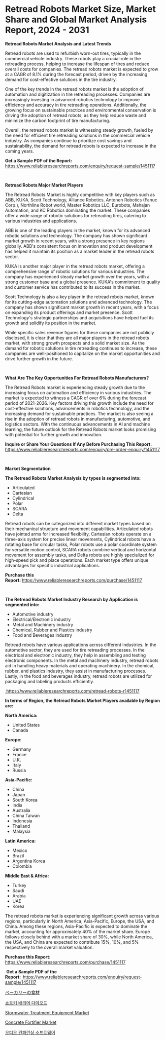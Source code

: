 <p><h1>Retread Robots Market Size, Market Share and Global Market Analysis Report, 2024 - 2031</h1></p><p><strong>Retread Robots Market Analysis and Latest Trends</strong></p>
<p><p>Retread robots are used to refurbish worn-out tires, typically in the commercial vehicle industry. These robots play a crucial role in the retreading process, helping to increase the lifespan of tires and reduce overall costs for companies. The retread robots market is expected to grow at a CAGR of 8.1% during the forecast period, driven by the increasing demand for cost-effective solutions in the tire industry.</p><p>One of the key trends in the retread robots market is the adoption of automation and digitization in tire retreading processes. Companies are increasingly investing in advanced robotics technology to improve efficiency and accuracy in tire retreading operations. Additionally, the growing focus on sustainable practices and environmental conservation is driving the adoption of retread robots, as they help reduce waste and minimize the carbon footprint of tire manufacturing.</p><p>Overall, the retread robots market is witnessing steady growth, fueled by the need for efficient tire retreading solutions in the commercial vehicle industry. As companies continue to prioritize cost savings and sustainability, the demand for retread robots is expected to increase in the coming years.</p></p>
<p><strong>Get a Sample PDF of the Report:&nbsp;</strong> <a href="https://www.reliableresearchreports.com/enquiry/request-sample/1451117">https://www.reliableresearchreports.com/enquiry/request-sample/1451117</a></p>
<p>&nbsp;</p>
<p><strong>Retread Robots Major Market Players</strong></p>
<p><p>The Retread Robots Market is highly competitive with key players such as ABB, KUKA, Scott Technology, Alliance Robotics, Antenen Robotics (Fanuc Corp.), Northline Robot world, Master Robotics LLC, Eurobots, Mahajan Automation, and KC Robotics dominating the market. These companies offer a wide range of robotic solutions for retreading tires, catering to various industries and applications.</p><p>ABB is one of the leading players in the market, known for its advanced robotic solutions and technology. The company has shown significant market growth in recent years, with a strong presence in key regions globally. ABB's consistent focus on innovation and product development has helped it maintain its position as a market leader in the retread robots sector.</p><p>KUKA is another major player in the retread robots market, offering a comprehensive range of robotic solutions for various industries. The company has experienced steady market growth over the years, with a strong customer base and a global presence. KUKA's commitment to quality and customer service has contributed to its success in the market.</p><p>Scott Technology is also a key player in the retread robots market, known for its cutting-edge automation solutions and advanced technology. The company has shown significant market growth in recent years, with a focus on expanding its product offerings and market presence. Scott Technology's strategic partnerships and acquisitions have helped fuel its growth and solidify its position in the market.</p><p>While specific sales revenue figures for these companies are not publicly disclosed, it is clear that they are all major players in the retread robots market, with strong growth prospects and a solid market size. As the demand for robotic solutions in tire retreading continues to increase, these companies are well-positioned to capitalize on the market opportunities and drive further growth in the future.</p></p>
<p>&nbsp;</p>
<p><strong>What Are The Key Opportunities For Retread Robots Manufacturers?</strong></p>
<p><p>The Retread Robots market is experiencing steady growth due to the increasing focus on automation and efficiency in various industries. The market is expected to witness a CAGR of over 6% during the forecast period of 2021-2026. Key factors driving this growth include the need for cost-effective solutions, advancements in robotics technology, and the increasing demand for sustainable practices. The market is also seeing a rise in the adoption of retread robots in manufacturing, automotive, and logistics sectors. With the continuous advancements in AI and machine learning, the future outlook for the Retread Robots market looks promising with potential for further growth and innovation.</p></p>
<p><strong>Inquire or Share Your Questions If Any Before Purchasing This Report:</strong> <a href="https://www.reliableresearchreports.com/enquiry/pre-order-enquiry/1451117">https://www.reliableresearchreports.com/enquiry/pre-order-enquiry/1451117</a></p>
<p>&nbsp;</p>
<p><strong>Market Segmentation</strong></p>
<p><strong>The Retread Robots Market Analysis by types is segmented into:</strong></p>
<p><ul><li>Articulated</li><li>Cartesian</li><li>Cylindrical</li><li>Polar</li><li>SCARA</li><li>Delta</li></ul></p>
<p><p>Retread robots can be categorized into different market types based on their mechanical structure and movement capabilities. Articulated robots have jointed arms for increased flexibility, Cartesian robots operate on a three-axis system for precise linear movements, Cylindrical robots have a rotating base for circular tasks, Polar robots use a polar coordinate system for versatile motion control, SCARA robots combine vertical and horizontal movement for assembly tasks, and Delta robots are highly specialized for high-speed pick and place operations. Each market type offers unique advantages for specific industrial applications.</p></p>
<p><strong>Purchase this Report:&nbsp;</strong><a href="https://www.reliableresearchreports.com/purchase/1451117">https://www.reliableresearchreports.com/purchase/1451117</a></p>
<p>&nbsp;</p>
<p><strong>The Retread Robots Market Industry Research by Application is segmented into:</strong></p>
<p><ul><li>Automotive industry</li><li>Electrical/Electronic industry</li><li>Metal and Machinery industry</li><li>Chemical, Rubber and Plastics industry</li><li>Food and Beverages industry</li></ul></p>
<p><p>Retread robots have various applications across different industries. In the automotive sector, they are used for tire retreading processes. In the electrical and electronic industry, they help in assembling and testing electronic components. In the metal and machinery industry, retread robots aid in handling heavy materials and operating machinery. In the chemical, rubber, and plastics industry, they assist in manufacturing processes. Lastly, in the food and beverages industry, retread robots are utilized for packaging and labeling products efficiently.</p></p>
<p><a href="https://www.reliableresearchreports.com/retread-robots-r1451117">&nbsp;https://www.reliableresearchreports.com/retread-robots-r1451117</a></p>
<p><strong>In terms of Region, the Retread Robots Market Players available by Region are:</strong></p>
<p>
    <p> <strong> North America: </strong>
        <ul>
            <li>United States</li>
            <li>Canada</li>
        </ul>
        </p> 
    <p> <strong> Europe: </strong>
        <ul>
            <li>Germany</li>
            <li>France</li>
            <li>U.K.</li>
            <li>Italy</li>
            <li>Russia</li>
        </ul>
        </p> 
    <p> <strong> Asia-Pacific: </strong>
        <ul>
            <li>China</li>
            <li>Japan</li>
            <li>South Korea</li>
            <li>India</li>
            <li>Australia</li>
            <li>China Taiwan</li>
            <li>Indonesia</li>
            <li>Thailand</li>
            <li>Malaysia</li>
        </ul>
        </p> 
    <p> <strong> Latin America: </strong>
        <ul>
            <li>Mexico</li>
            <li>Brazil</li>
            <li>Argentina Korea</li>
            <li>Colombia</li>
        </ul>
        </p> 
    <p> <strong> Middle East & Africa: </strong>
        <ul>
            <li>Turkey</li>
            <li>Saudi</li>
            <li>Arabia</li>
            <li>UAE</li>
            <li>Korea</li>
        </ul>
    </p>
    </p>
<p><p>The retread robots market is experiencing significant growth across various regions, particularly in North America, Asia-Pacific, Europe, the USA, and China. Among these regions, Asia-Pacific is expected to dominate the market, accounting for approximately 40% of the market share. Europe follows closely behind with a market share of 30%, while North America, the USA, and China are expected to contribute 15%, 10%, and 5% respectively to the overall market valuation.</p></p>
<p><strong>Purchase this Report: </strong><a href="https://www.reliableresearchreports.com/purchase/1451117">https://www.reliableresearchreports.com/purchase/1451117</a></p>
<p>&nbsp;<strong>Get a Sample PDF of the Report:&nbsp;&nbsp;</strong><a href="https://www.reliableresearchreports.com/enquiry/request-sample/1451117">https://www.reliableresearchreports.com/enquiry/request-sample/1451117</a></p>
<p><strong></strong></p>
<p><p><a href="https://github.com/jkjreqjscoxx7/Market-Research-Report-List-1/blob/main/574990039410.md">ベーカリーの食材</a></p><p><a href="https://github.com/CliftonFisher9067/Market-Research-Report-List-1/blob/main/459201337573.md">쇼트키 배리어 다이오드</a></p><p><a href="https://github.com/jj19131/Market-Research-Report-List-2/blob/main/stormwater-treatment-equipment-market.md">Stormwater Treatment Equipment Market</a></p><p><a href="https://issuu.com/reportprime-2/docs/concrete-fortifier-market-size-2030.pptx">Concrete Fortifier Market</a></p><p><a href="https://medium.com/@axintepreda1/%EC%98%A4%EB%94%94%EC%98%A4-%EC%BD%98%ED%8D%BC%EB%9F%B0%EC%8B%B1-%EC%86%8C%ED%94%84%ED%8A%B8%EC%9B%A8%EC%96%B4-%EC%8B%9C%EC%9E%A5-%EC%A1%B0%EC%82%AC-%EB%B3%B4%EA%B3%A0%EC%84%9C-2024%EB%85%84%EB%B6%80%ED%84%B0-2031%EB%85%84%EA%B9%8C%EC%A7%80%EC%9D%98-%EC%97%AD%EC%82%AC%EC%99%80-%EC%98%88%EC%B8%A1-084c3b92c0fc">오디오 컨퍼런싱 소프트웨어</a></p></p>